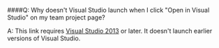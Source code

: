 
####Q:	Why doesn't Visual Studio launch when I click "Open in Visual Studio" on my team project page?

A:	This link requires [Visual Studio 2013](http://go.microsoft.com/fwlink/p/?LinkId=254509) 
or later. It doesn't launch earlier versions of Visual Studio.